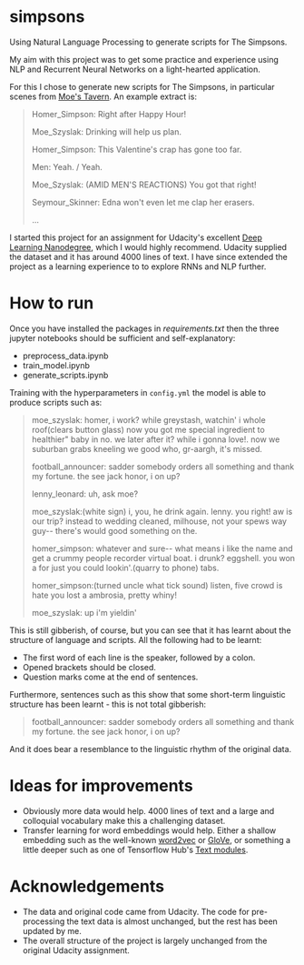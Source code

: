 # simpsons
Using Natural Language Processing to generate scripts for The Simpsons.

My aim with this project was to get some practice and experience using NLP 
and Recurrent Neural Networks on a light-hearted application.

For this I chose to generate new scripts for The Simpsons, in particular 
scenes from [Moe's Tavern](https://simpsonswiki.com/wiki/Moe's_Tavern). An 
example extract is:
> Homer_Simpson: Right after Happy Hour!
>
> Moe_Szyslak: Drinking will help us plan.
>
> Homer_Simpson: This Valentine's crap has gone too far.
>
> Men: Yeah. / Yeah.
>
> Moe_Szyslak: (AMID MEN'S REACTIONS) You got that right!
>
> Seymour_Skinner: Edna won't even let me clap her erasers.
>
> ...

I started this project for an assignment for Udacity's excellent [Deep 
Learning Nanodegree](https://www.udacity.com/course/deep-learning-nanodegree--nd101),
 which I would highly recommend.  Udacity supplied the dataset and it has 
 around 4000 lines of text.  I have since extended the project as a learning
  experience to to explore RNNs and NLP further.
 
# How to run
Once you have installed the packages in _requirements.txt_ then the three 
jupyter notebooks should be sufficient and self-explanatory:
- preprocess_data.ipynb
- train_model.ipynb
- generate_scripts.ipynb

Training with the hyperparameters in `config.yml` the model is able to 
produce scripts such as:

> moe_szyslak: homer, i work? while greystash, watchin' i whole roof(clears 
button glass) now you got me special ingredient to healthier" baby in no.
we later after it? while i gonna love!. now we suburban grabs kneeling we 
good who, gr-aargh, it's missed.
>
>football_announcer: sadder somebody orders all something and thank my 
fortune. the see jack honor, i on up?
>
>lenny_leonard: uh, ask moe?
>
>moe_szyslak:(white sign) i, you, he drink again. lenny. you right! aw is our
 trip? instead to wedding cleaned, milhouse, not your spews way guy-- 
 there's would good something on the.
>
>homer_simpson: whatever and sure-- what means i like the name and get a 
crummy people recorder virtual boat. i drunk?
eggshell. you won a for just you could lookin'.(quarry to phone) tabs.
>
>homer_simpson:(turned uncle what tick sound) listen, five crowd is hate you 
lost a ambrosia, pretty whiny!
>
>moe_szyslak: up i'm yieldin'

This is still gibberish, of course, but you can see that it has learnt about
 the structure of language and scripts.  All the following had to be 
 learnt:
 - The first word of each line is the speaker, followed by a colon.
 - Opened brackets should be closed.
 - Question marks come at the end of sentences.
 
 Furthermore, sentences such as this show that some short-term linguistic 
 structure has been learnt - this is not total gibberish:
 >football_announcer: sadder somebody orders all something and thank my 
fortune. the see jack honor, i on up?

And it does bear a resemblance to the linguistic rhythm of the original 
data.

# Ideas for improvements
- Obviously more data would help.  4000 lines of text and a large and 
colloquial vocabulary make this a challenging dataset.
- Transfer learning for word embeddings would help.  Either a shallow 
embedding such as the well-known [word2vec](https://en.wikipedia.org/wiki/Word2vec) or [GloVe](https://nlp.stanford.edu/projects/glove/), or
 something a little deeper such as one of Tensorflow Hub's [Text modules](https://www.tensorflow.org/hub/modules/text).



# Acknowledgements
- The data and original code came from Udacity.  The code for pre-processing
 the text data is almost unchanged, but the rest has been updated by me.  
- The overall structure of the project is largely unchanged from the original
  Udacity assignment.
